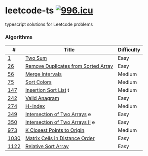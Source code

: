 # leetcode-ts [![996.icu](https://img.shields.io/badge/link-996.icu-red.svg)](https://996.icu)

typescript solutions for Leetcode problems

### Algorithms

| #                        | Title                                                 | Difficulty |
| ------------------------ | ----------------------------------------------------- | ---------- |
| [1](/algorithms/1)       | [Two Sum](/algorithms/1)                              | Easy       |
| [26](/algorithms/26)     | [Remove Duplicates from Sorted Array](/algorithms/26) | Easy       |
| [56](/algorithms/56)     | [Merge Intervals](/algorithms/56)                     | Medium     |
| [75](/algorithms/75)     | [Sort Colors](/algorithms/75)                         | Medium     |
| [147](/algorithms/147)   | [Insertion Sort List](/algorithms/147) t              | Medium     |
| [242](/algorithms/242)   | [Valid Anagram](/algorithms/242)                      | Easy       |
| [274](/algorithms/274)   | [H-Index](/algorithms/274)                            | Medium     |
| [349](/algorithms/349)   | [Intersection of Two Arrays](/algorithms/349) e       | Easy       |
| [350](/algorithms/350)   | [Intersection of Two Arrays II](/algorithms/350) e    | Easy       |
| [973](/algorithms/973)   | [K Closest Points to Origin](/algorithms/973)         | Medium     |
| [1030](/algorithms/1030) | [Matrix Cells in Distance Order](/algorithms/1030)    | Easy       |
| [1122](/algorithms/1122) | [Relative Sort Array](/algorithms/1122)               | Easy       |
